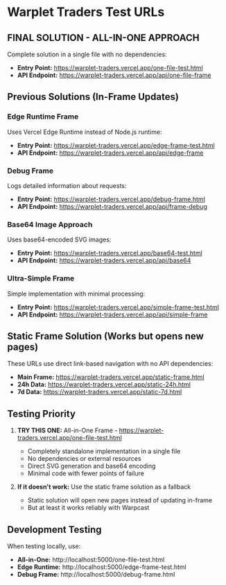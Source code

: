 # Warplet Traders Test URLs

## FINAL SOLUTION - ALL-IN-ONE APPROACH
Complete solution in a single file with no dependencies:
- **Entry Point:** https://warplet-traders.vercel.app/one-file-test.html
- **API Endpoint:** https://warplet-traders.vercel.app/api/one-file-frame

## Previous Solutions (In-Frame Updates)

### Edge Runtime Frame
Uses Vercel Edge Runtime instead of Node.js runtime:
- **Entry Point:** https://warplet-traders.vercel.app/edge-frame-test.html
- **API Endpoint:** https://warplet-traders.vercel.app/api/edge-frame

### Debug Frame
Logs detailed information about requests:
- **Entry Point:** https://warplet-traders.vercel.app/debug-frame.html
- **API Endpoint:** https://warplet-traders.vercel.app/api/frame-debug

### Base64 Image Approach
Uses base64-encoded SVG images:
- **Entry Point:** https://warplet-traders.vercel.app/base64-test.html
- **API Endpoint:** https://warplet-traders.vercel.app/api/base64

### Ultra-Simple Frame
Simple implementation with minimal processing:
- **Entry Point:** https://warplet-traders.vercel.app/simple-frame-test.html
- **API Endpoint:** https://warplet-traders.vercel.app/api/simple-frame

## Static Frame Solution (Works but opens new pages)
These URLs use direct link-based navigation with no API dependencies:

- **Main Frame:** https://warplet-traders.vercel.app/static-frame.html
- **24h Data:** https://warplet-traders.vercel.app/static-24h.html
- **7d Data:** https://warplet-traders.vercel.app/static-7d.html

## Testing Priority

1. **TRY THIS ONE:** All-in-One Frame - https://warplet-traders.vercel.app/one-file-test.html
   - Completely standalone implementation in a single file
   - No dependencies or external resources
   - Direct SVG generation and base64 encoding
   - Minimal code with fewer points of failure

2. **If it doesn't work:** Use the static frame solution as a fallback
   - Static solution will open new pages instead of updating in-frame
   - But at least it works reliably with Warpcast

## Development Testing
When testing locally, use:

- **All-in-One:** http://localhost:5000/one-file-test.html
- **Edge Runtime:** http://localhost:5000/edge-frame-test.html
- **Debug Frame:** http://localhost:5000/debug-frame.html